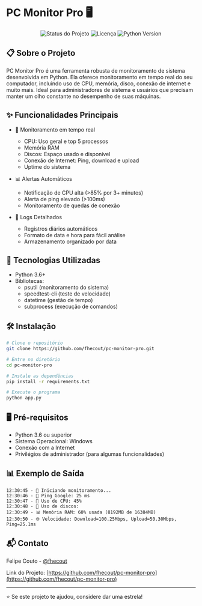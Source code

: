 # PC Monitor Pro 🖥️

<div align="center">
  <img src="https://img.shields.io/badge/status-finalizado-success" alt="Status do Projeto"/>
  <img src="https://img.shields.io/badge/licença-MIT-green" alt="Licença"/>
  <img src="https://img.shields.io/badge/python-3.6+-blue" alt="Python Version"/>
</div>

## 📋 Sobre o Projeto

PC Monitor Pro é uma ferramenta robusta de monitoramento de sistema desenvolvida em Python. Ela oferece monitoramento em tempo real do seu computador, incluindo uso de CPU, memória, disco, conexão de internet e muito mais. Ideal para administradores de sistema e usuários que precisam manter um olho constante no desempenho de suas máquinas.

## ✨ Funcionalidades Principais

- 🔄 Monitoramento em tempo real
  - CPU: Uso geral e top 5 processos
  - Memória RAM
  - Discos: Espaço usado e disponível
  - Conexão de Internet: Ping, download e upload
  - Uptime do sistema

- 📊 Alertas Automáticos
  - Notificação de CPU alta (>85% por 3+ minutos)
  - Alerta de ping elevado (>100ms)
  - Monitoramento de quedas de conexão

- 📝 Logs Detalhados
  - Registros diários automáticos
  - Formato de data e hora para fácil análise
  - Armazenamento organizado por data

## 🚀 Tecnologias Utilizadas

- Python 3.6+
- Bibliotecas:
  - psutil (monitoramento do sistema)
  - speedtest-cli (teste de velocidade)
  - datetime (gestão de tempo)
  - subprocess (execução de comandos)

## 🛠️ Instalação

```bash
# Clone o repositório
git clone https://github.com/fhecout/pc-monitor-pro.git

# Entre no diretório
cd pc-monitor-pro

# Instale as dependências
pip install -r requirements.txt

# Execute o programa
python app.py
```

## 🖥️ Pré-requisitos

- Python 3.6 ou superior
- Sistema Operacional: Windows
- Conexão com a Internet
- Privilégios de administrador (para algumas funcionalidades)

## 📊 Exemplo de Saída

```
12:30:45 - 🚀 Iniciando monitoramento...
12:30:46 - 📶 Ping Google: 25 ms
12:30:47 - 🧠 Uso de CPU: 45%
12:30:48 - 💽 Uso de discos:
12:30:49 - 📊 Memória RAM: 60% usada (8192MB de 16384MB)
12:30:50 - 🌐 Velocidade: Download=100.25Mbps, Upload=50.30Mbps, Ping=25.1ms
```

## 📬 Contato

Felipe Couto - [@fhecout](https://twitter.com/fhecout)

Link do Projeto: [https://github.com/fhecout/pc-monitor-pro](https://github.com/fhecout/pc-monitor-pro)

---

⭐️ Se este projeto te ajudou, considere dar uma estrela! 
